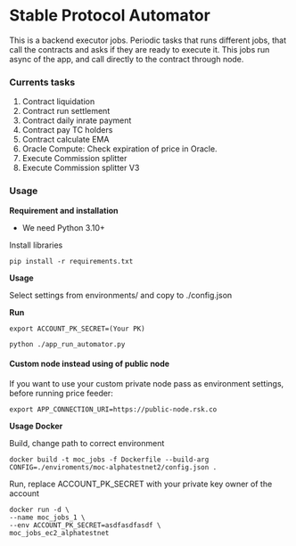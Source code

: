 # Stable Protocol Automator

This is a backend executor jobs. Periodic tasks that runs different jobs, 
that call the contracts and asks if they are ready to execute it. This jobs 
run async of the app, and call directly to the contract through node. 

### Currents tasks

 1. Contract liquidation
 2. Contract run settlement
 3. Contract daily inrate payment
 4. Contract pay TC holders
 5. Contract calculate EMA
 6. Oracle Compute: Check expiration of price in Oracle.
 7. Execute Commission splitter
 8. Execute Commission splitter V3
 
 
### Usage

**Requirement and installation**
 
*  We need Python 3.10+

Install libraries

`pip install -r requirements.txt`

**Usage**

Select settings from environments/ and copy to ./config.json 

**Run**

`export ACCOUNT_PK_SECRET=(Your PK)`

`python ./app_run_automator.py `

#### Custom node instead using of public node

If you want to use your custom private node pass as environment settings, before running price feeder:

`export APP_CONNECTION_URI=https://public-node.rsk.co`


**Usage Docker**

Build, change path to correct environment

```
docker build -t moc_jobs -f Dockerfile --build-arg CONFIG=./enviroments/moc-alphatestnet2/config.json .
```

Run, replace ACCOUNT_PK_SECRET  with your private key owner of the account

```
docker run -d \
--name moc_jobs_1 \
--env ACCOUNT_PK_SECRET=asdfasdfasdf \
moc_jobs_ec2_alphatestnet
```
